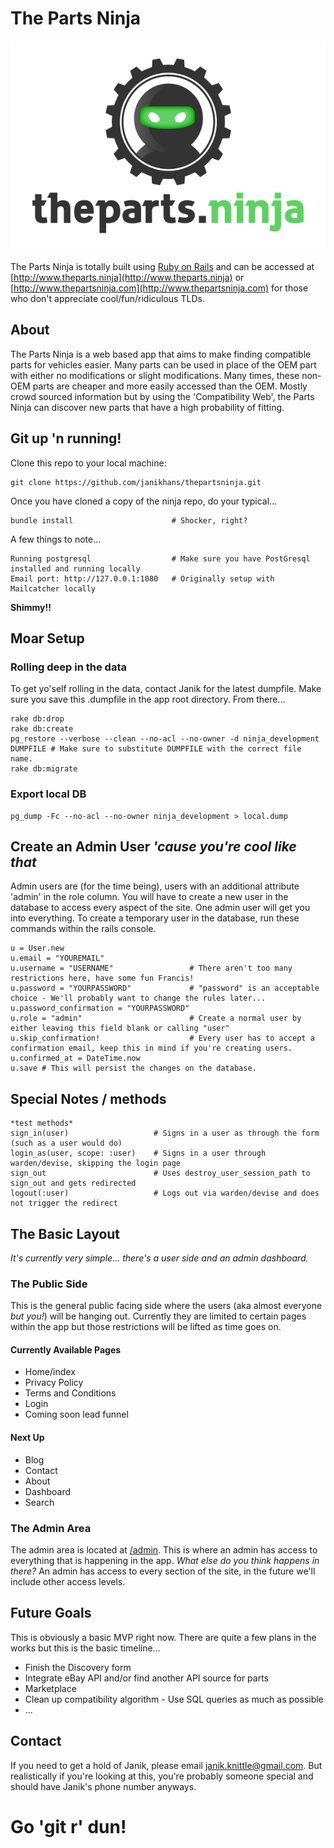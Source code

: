 # The Parts Ninja

![alt tag](https://raw.githubusercontent.com/janikhans/thepartsninja/master/app/assets/images/ThePartsNinjaDark.png?token=APaPoMBWgJJwwZd84rj1ictpW17PH_CUks5XSSw3wA%3D%3D)

The Parts Ninja is totally built using [Ruby on Rails](http://rubyonrails.org/)
and can be accessed at [http://www.theparts.ninja](http://www.theparts.ninja) or
[http://www.thepartsninja.com](http://www.thepartsninja.com) for those who don't
appreciate cool/fun/ridiculous TLDs.

## About

The Parts Ninja is a web based app that aims to make finding compatible parts for
vehicles easier. Many parts can be used in place of the OEM part with either no
modifications or slight modifications. Many times, these non-OEM parts are cheaper
and more easily accessed than the OEM. Mostly crowd sourced information but by using
the 'Compatibility Web', the Parts Ninja can discover new parts that have a high
probability of fitting.

## Git up 'n running!

Clone this repo to your local machine:

    git clone https://github.com/janikhans/thepartsninja.git

Once you have cloned a copy of the ninja repo, do your typical...

    bundle install                      # Shocker, right?

A few things to note...

    Running postgresql                  # Make sure you have PostGresql installed and running locally
    Email port: http://127.0.0.1:1080   # Originally setup with Mailcatcher locally

**Shimmy!!**

## Moar Setup
### Rolling deep in the data

To get yo'self rolling in the data, contact Janik for the latest dumpfile. Make sure you save this .dumpfile in the app root directory. From there...

    rake db:drop
    rake db:create
    pg_restore --verbose --clean --no-acl --no-owner -d ninja_development DUMPFILE # Make sure to substitute DUMPFILE with the correct file name.
    rake db:migrate

### Export local DB

    pg_dump -Fc --no-acl --no-owner ninja_development > local.dump

## Create an Admin User *'cause you're cool like that*

Admin users are (for the time being), users with an additional attribute 'admin'
in the role column. You will have to create a new user in the database to access
every aspect of the site. One admin user will get you into everything. To create
a temporary user in the database, run these commands within the rails console.

    u = User.new
    u.email = "YOUREMAIL"
    u.username = "USERNAME"                 # There aren't too many restrictions here, have some fun Francis!
    u.password = "YOURPASSWORD"             # "password" is an acceptable choice - We'll probably want to change the rules later...
    u.password_confirmation = "YOURPASSWORD"
    u.role = "admin"                        # Create a normal user by either leaving this field blank or calling "user"
    u.skip_confirmation!                    # Every user has to accept a confirmation email, keep this in mind if you're creating users.
    u.confirmed_at = DateTime.now           
    u.save # This will persist the changes on the database.

## Special Notes / methods

    *test methods*
    sign_in(user)                   # Signs in a user as through the form (such as a user would do)
    login_as(user, scope: :user)    # Signs in a user through warden/devise, skipping the login page
    sign_out                        # Uses destroy_user_session_path to sign_out and gets redirected
    logout(:user)                   # Logs out via warden/devise and does not trigger the redirect

## The Basic Layout

*It's currently very simple... there's a user side and an admin dashboard.*

### The Public Side

This is the general public facing side where the users (aka almost everyone
*but you!*) will be hanging out. Currently they are limited to certain pages
within the app but those restrictions will be lifted as time goes on.

#### Currently Available Pages

* Home/index
* Privacy Policy
* Terms and Conditions
* Login
* Coming soon lead funnel

#### Next Up

* Blog
* Contact
* About
* Dashboard
* Search

### The Admin Area

The admin area is located at [/admin](https://www.theparts.nina/admin). This is
where an admin has access to everything that is happening in the app. *What else
do you think happens in there?* An admin has access to every section of the site,
in the future we'll include other access levels.

## Future Goals

This is obviously a basic MVP right now. There are quite a few plans in the works
but this is the basic timeline...

* Finish the Discovery form
* Integrate eBay API and/or find another API source for parts
* Marketplace
* Clean up compatibility algorithm - Use SQL queries as much as possible
* ...

## Contact

If you need to get a hold of Janik, please email janik.knittle@gmail.com. But
realistically if you're looking at this, you're probably someone special and
should have Janik's phone number anyways.

# Go 'git r' dun!
